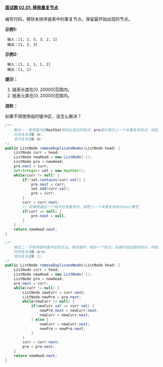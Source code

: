 #### [面试题 02.01. 移除重复节点](https://leetcode-cn.com/problems/remove-duplicate-node-lcci/)

编写代码，移除未排序链表中的重复节点。保留最开始出现的节点。 

**示例1:**

```
 输入：[1, 2, 3, 3, 2, 1]
 输出：[1, 2, 3]
```

**示例2:**

```
 输入：[1, 1, 1, 1, 2]
 输出：[1, 2]
```

**提示：**

1. 链表长度在[0, 20000]范围内。
2. 链表元素在[0, 20000]范围内。

**进阶：**

如果不得使用临时缓冲区，该怎么解决？



```java
/**
	解法一：使用缓冲区HashSet保存出现过的结点，pre指针表示上一个未重复的结点，找到下一个未重复结点curr后直接修改next指针指向。
	时间复杂度O（n）
	空间复杂度O（n）
*/
public ListNode removeDuplicateNodes(ListNode head) {
    ListNode curr = head;
    ListNode newHead = new ListNode(-1);
    ListNode pre = newHead;
    pre.next = curr;
    Set<Integer> set = new HashSet();
    while(curr != null) {
        if(!set.contains(curr.val)) {
            pre.next = curr;
            set.add(curr.val);
            pre = curr;
        } 
        curr = curr.next;
        // 如果是最后一个结点还是重复的，就把上一个未重复的结点next置空
        if(curr == null) {
            pre.next = null;
        }
    }
    return newHead.next;
}
```

```java
/**
	解法二：不使用临时缓冲区的方法。两层循环，每到一个结点，先遍历他后面的结点，将相同的结点删掉。
	时间复杂度O（n*n）
	空间复杂度O（1）
*/
public ListNode removeDuplicateNodes(ListNode head) {
    ListNode curr = head;
    ListNode newHead = new ListNode(-1);
    ListNode pre = newHead;
    pre.next = curr;
    while(curr != null) {
        ListNode newCurr = curr.next;
        ListNode newPre = pre.next;
        while(newCurr != null) {
            if(newCurr.val == curr.val) {
                newPre.next = newCurr.next;
                newCurr = newCurr.next;
            } else {
                newCurr = newCurr.next;
                newPre = newPre.next;
            }
        }
        curr = curr.next;
        pre = pre.next;
    }
    return newHead.next;
}
```


